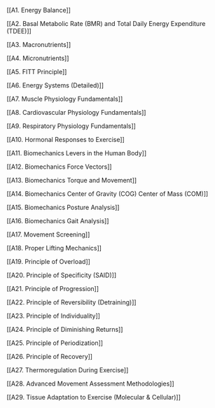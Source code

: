 
[[A1. Energy Balance]]

[[A2. Basal Metabolic Rate (BMR) and Total Daily Energy Expenditure (TDEE)]]

[[A3. Macronutrients]]

[[A4. Micronutrients]]

[[A5. FITT Principle]]

[[A6. Energy Systems (Detailed)]]

[[A7. Muscle Physiology Fundamentals]]

[[A8. Cardiovascular Physiology Fundamentals]]

[[A9. Respiratory Physiology Fundamentals]]

[[A10. Hormonal Responses to Exercise]]

[[A11. Biomechanics Levers in the Human Body]]

[[A12. Biomechanics Force Vectors]]

[[A13. Biomechanics Torque and Movement]]

[[A14. Biomechanics Center of Gravity (COG)  Center of Mass (COM)]]

[[A15. Biomechanics Posture Analysis]]

[[A16. Biomechanics Gait Analysis]]

[[A17. Movement Screening]]

[[A18. Proper Lifting Mechanics]]

[[A19. Principle of Overload]]

[[A20. Principle of Specificity (SAID)]]

[[A21. Principle of Progression]]

[[A22. Principle of Reversibility (Detraining)]]

[[A23. Principle of Individuality]]

[[A24. Principle of Diminishing Returns]]

[[A25. Principle of Periodization]]

[[A26. Principle of Recovery]]

[[A27. Thermoregulation During Exercise]]

[[A28. Advanced Movement Assessment Methodologies]]

[[A29. Tissue Adaptation to Exercise (Molecular & Cellular)]]
